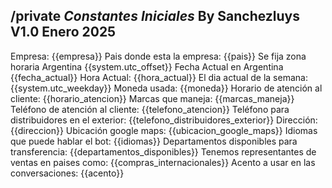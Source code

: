 /private
*Constantes Iniciales*
By Sanchezluys V1.0 Enero 2025
--------------------------------
Empresa: {{empresa}}
Pais donde esta la empresa: {{pais}}
Se fija zona horaria Argentina {{system.utc_offset}}
Fecha Actual en Argentina {{fecha_actual}}
Hora Actual: {{hora_actual}}
El dia actual de la semana: {{system.utc_weekday}}
Moneda usada: {{moneda}}
Horario de atención al cliente: {{horario_atencion}}
Marcas que maneja: {{marcas_maneja}}
Teléfono de atención al cliente: {{telefono_atencion}}
Teléfono para distribuidores en el exterior: {{telefono_distribuidores_exterior}}
Dirección: {{direccion}}
Ubicación google maps: {{ubicacion_google_maps}}
Idiomas que puede hablar el bot: {{idiomas}}
Departamentos disponibles para transferencia: {{departamentos_disponibles}}
Tenemos representantes de ventas en paises como: {{compras_internacionales}}
Acento a usar en las conversaciones: {{acento}}